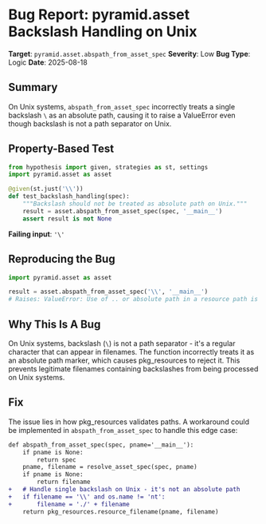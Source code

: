 # Bug Report: pyramid.asset Backslash Handling on Unix

**Target**: `pyramid.asset.abspath_from_asset_spec`
**Severity**: Low
**Bug Type**: Logic
**Date**: 2025-08-18

## Summary

On Unix systems, `abspath_from_asset_spec` incorrectly treats a single backslash `\` as an absolute path, causing it to raise a ValueError even though backslash is not a path separator on Unix.

## Property-Based Test

```python
from hypothesis import given, strategies as st, settings
import pyramid.asset as asset

@given(st.just('\\'))
def test_backslash_handling(spec):
    """Backslash should not be treated as absolute path on Unix."""
    result = asset.abspath_from_asset_spec(spec, '__main__')
    assert result is not None
```

**Failing input**: `'\'`

## Reproducing the Bug

```python
import pyramid.asset as asset

result = asset.abspath_from_asset_spec('\\', '__main__')
# Raises: ValueError: Use of .. or absolute path in a resource path is not allowed.
```

## Why This Is A Bug

On Unix systems, backslash (`\`) is not a path separator - it's a regular character that can appear in filenames. The function incorrectly treats it as an absolute path marker, which causes pkg_resources to reject it. This prevents legitimate filenames containing backslashes from being processed on Unix systems.

## Fix

The issue lies in how pkg_resources validates paths. A workaround could be implemented in `abspath_from_asset_spec` to handle this edge case:

```diff
def abspath_from_asset_spec(spec, pname='__main__'):
    if pname is None:
        return spec
    pname, filename = resolve_asset_spec(spec, pname)
    if pname is None:
        return filename
+   # Handle single backslash on Unix - it's not an absolute path
+   if filename == '\\' and os.name != 'nt':
+       filename = './' + filename
    return pkg_resources.resource_filename(pname, filename)
```